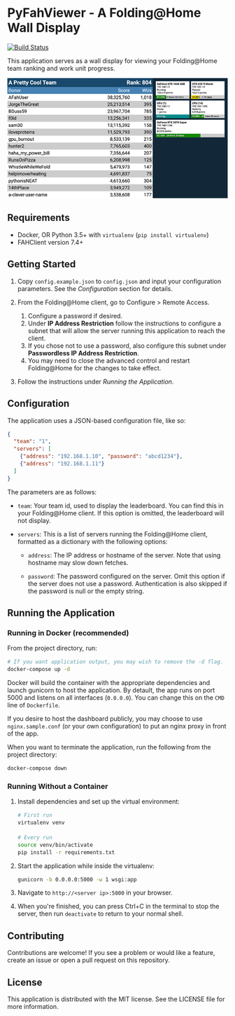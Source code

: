 # PyFahViewer - A Folding@Home Wall Display

[![Build Status](https://travis-ci.com/BrandonDusseau/pyfahviewer.svg?branch=master)](https://travis-ci.com/BrandonDusseau/pyfahviewer)

This application serves as a wall display for viewing your Folding@Home team ranking and work unit progress.

![Demo screenshot](demoscreenshot.png)


## Requirements

 * Docker, OR Python 3.5+ with `virtualenv` (`pip install virtualenv`)
 * FAHClient version 7.4+


## Getting Started

1. Copy `config.example.json` to `config.json` and input your configuration parameters. See the _Configuration_ section for details.

2. From the Folding@Home client, go to Configure > Remote Access.

   1. Configure a password if desired.
   2. Under **IP Address Restriction** follow the instructions to configure a subnet that will allow the server running this application to reach the client.
   3. If you chose not to use a password, also configure this subnet under **Passwordless IP Address Restriction**.
   4. You may need to close the advanced control and restart Folding@Home for the changes to take effect.

3. Follow the instructions under _Running the Application_.


## Configuration

The application uses a JSON-based configuration file, like so:

```json
{
  "team": "1",
  "servers": [
    {"address": "192.168.1.10", "password": "abcd1234"},
    {"address": "192.168.1.11"}
  ]
}

```

The parameters are as follows:

 * `team`: Your team id, used to display the leaderboard. You can find this in your Folding@Home client. If this option is omitted, the leaderboard will not display.

 * `servers`: This is a list of servers running the Folding@Home client, formatted as a dictionary with the following options:

   * `address`: The IP address or hostname of the server. Note that using hostname may slow down fetches.

   * `password`: The password configured on the server. Omit this option if the server does not use a password. Authentication is also skipped if the password is null or the empty string.


## Running the Application

### Running in Docker (recommended)

From the project directory, run:

```bash
# If you want application output, you may wish to remove the -d flag.
docker-compose up -d
```

Docker will build the container with the appropriate dependencies and launch gunicorn to host the application. By
detault, the app runs on port 5000 and listens on all interfaces (`0.0.0.0`). You can change this on the `CMD` line of
`Dockerfile`.

If you desire to host the dashboard publicly, you may choose to use `nginx.sample.conf` (or your own configuration)
to put an nginx proxy in front of the app.

When you want to terminate the application, run the following from the project directory:

```bash
docker-compose down
```

### Running Without a Container

1. Install dependencies and set up the virtual environment:
   ```bash
   # First run
   virtualenv venv

   # Every run
   source venv/bin/activate
   pip install -r requirements.txt
   ```

2. Start the application while inside the virtualenv:
   ```bash
   gunicorn -b 0.0.0.0:5000 -w 1 wsgi:app
   ```

3. Navigate to `http://<server ip>:5000` in your browser.

4. When you're finished, you can press Ctrl+C in the terminal to stop the server, then run `deactivate` to return to your normal shell.


## Contributing
Contributions are welcome! If you see a problem or would like a feature, create an issue or open a pull request on this repository.


## License
This application is distributed with the MIT license. See the LICENSE file for more information.
